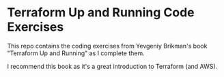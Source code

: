 # Terraform Up and Running Code Exercises
This repo contains the coding exercises from Yevgeniy Brikman's book "Terraform Up and Running" as I complete them.

I recommend this book as it's a great introduction to Terraform (and AWS).

